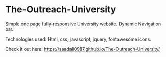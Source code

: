 # The-Outreach-University
Simple one page fully-responsive University website.
Dynamic Navigation bar.

Technologies used: Html, css, javascript, jquery, fontawesome icons.


Check it out here: https://saadali0987.github.io/The-Outreach-University/

